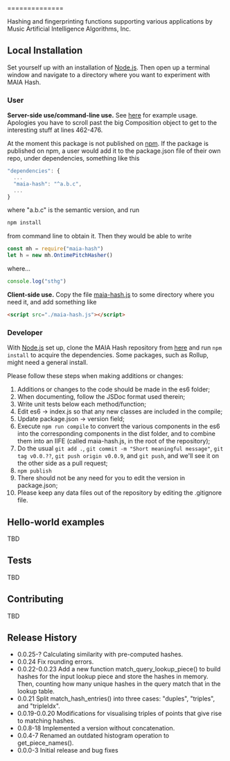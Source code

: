 ==============

Hashing and fingerprinting functions supporting various applications by Music Artificial Intelligence Algorithms, Inc.

## Local Installation

Set yourself up with an installation of [Node.js](https://nodejs.org/). Then open up a terminal window and navigate to a directory where you want to experiment with MAIA Hash.

### User

**Server-side use/command-line use.** See [here](https://github.com/tomthecollins/maia-hash/blob/master/test/interval_histogram.js) for example usage. Apologies you have to scroll past the big Composition object to get to the interesting stuff at lines 462-476.

At the moment this package is not published on [npm](http://npmjs.com/). If the package is published on npm, a user would add it to the package.json file of their own repo, under dependencies, something like this
```javascript
"dependencies": {
  ...
  "maia-hash": "^a.b.c",
  ...
}
```
where "a.b.c" is the semantic version, and run
```bash
npm install
```
from command line to obtain it. Then they would be able to write
```javascript
const mh = require("maia-hash")
let h = new mh.OntimePitchHasher()
```
where...
```javascript
console.log("sthg")
```

**Client-side use.** Copy the file [maia-hash.js](https://github.com/tomthecollins/maia-hash/blob/main/maia-hash.js) to some directory where you need it, and add something like
```html
<script src="./maia-hash.js"></script>
```

### Developer

With [Node.js](https://nodejs.org/) set up, clone the MAIA Hash repository from [here](https://bitbucket.org/tomthecollins/maia-hash/) and run `npm install` to acquire the dependencies. Some packages, such as Rollup, might need a general install.

Please follow these steps when making additions or changes:

1. Additions or changes to the code should be made in the es6 folder;
2. When documenting, follow the JSDoc format used therein;
3. Write unit tests below each method/function;
4. Edit es6 -> index.js so that any new classes are included in the compile;
5. Update package.json -> version field;
6. Execute `npm run compile` to convert the various components in the es6 into the corresponding components in the dist folder, and to combine them into an IIFE (called maia-hash.js, in the root of the repository);
7. Do the usual `git add .`, `git commit -m "Short meaningful message"`, `git tag v0.0.??`, `git push origin v0.0.9`, and `git push`, and we'll see it on the other side as a pull request;
8. `npm publish`
9. There should not be any need for you to edit the version in package.json;
10. Please keep any data files out of the repository by editing the .gitignore file.

## Hello-world examples

TBD

## Tests

TBD

## Contributing

TBD

## Release History

* 0.0.25-? Calculating similarity with pre-computed hashes.
* 0.0.24 Fix rounding errors.
* 0.0.22-0.0.23 Add a new function match_query_lookup_piece() to build hashes for the input lookup piece and store the hashes in memory. Then, counting how many unique hashes in the query match that in the lookup table.   
* 0.0.21 Split match_hash_entries() into three cases: "duples", "triples", and "tripleIdx".
* 0.0.19-0.0.20 Modifications for visualising triples of points that give rise to matching hashes.
* 0.0.8-18 Implemented a version without concatenation.
* 0.0.4-7 Renamed an outdated histogram operation to get_piece_names().
* 0.0.0-3 Initial release and bug fixes
